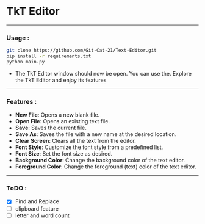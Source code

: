 # TkT Editor
---------------
### Usage :

```bash
git clone https://github.com/Git-Cat-21/Text-Editor.git
pip install -r requirements.txt
python main.py
```

-   The TkT Editor window should now be open. You can use the. Explore the TkT Editor and enjoy its features

--------------
### Features :
- **New File**: Opens a new blank file.
- **Open File**: Opens an existing text file.
- **Save**: Saves the current file.
- **Save As**: Saves the file with a new name at the desired location.
- **Clear Screen**: Clears all the text from the editor.
- **Font Style**: Customize the font style from a predefined list.
- **Font Size**: Set the font size as desired.
- **Background Color**: Change the background color of the text editor.
- **Foreground Color**: Change the foreground (text) color of the text editor.
------------------

### ToDO :
- [x] Find and Replace
- [ ] clipboard feature 
- [ ] letter and word count
